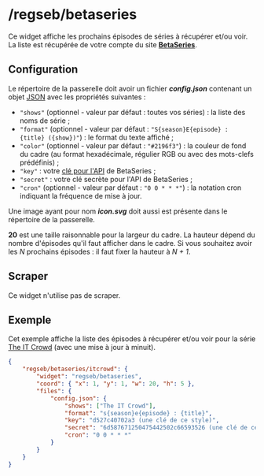# /regseb/betaseries

Ce widget affiche les prochains épisodes de séries à récupérer et/ou voir. La
liste est récupérée de votre compte du site
**[BetaSeries](//www.betaseries.com/)**.

## Configuration

Le répertoire de la passerelle doit avoir un fichier ***config.json***
contenant un objet
[JSON](http://www.json.org/json-fr.html "JavaScript Object Notation") avec les
propriétés suivantes :

- `"shows"` (optionnel - valeur par défaut : toutes vos séries) : la liste des
  noms de série ;
- `"format"` (optionnel - valeur par défaut :
  `"S{season}E{episode} : {title} ({show})"`) : le format du texte affiché ;
- `"color"` (optionnel - valeur par défaut : `"#2196f3"`) : la couleur de fond
  du cadre (au format hexadécimale, régulier RGB ou avec des mots-clefs
  prédéfinis) ;
- `"key"` : votre [clé pour l'API](//www.betaseries.com/api/) de BetaSeries ;
- `"secret"` : votre clé secrète pour l'API de BetaSeries ;
- `"cron"` (optionnel - valeur par défaut : `"0 0 * * *"`) : la notation cron
  indiquant la fréquence de mise à jour.

Une image ayant pour nom ***icon.svg*** doit aussi est présente dans le
répertoire de la passerelle.

**20** est une taille raisonnable pour la largeur du cadre. La hauteur dépend
du nombre d'épisodes qu'il faut afficher dans le cadre. Si vous souhaitez avoir
les *N* prochains épisodes : il faut fixer la hauteur à *N + 1*.

## Scraper

Ce widget n'utilise pas de scraper.

## Exemple

Cet exemple affiche la liste des épisodes à récupérer et/ou voir pour la série
[The IT Crowd](//www.betaseries.com/serie/itcrowd) (avec une mise à jour à
minuit).

```JSON
{
    "regseb/betaseries/itcrowd": {
        "widget": "regseb/betaseries",
        "coord": { "x": 1, "y": 1, "w": 20, "h": 5 },
        "files": {
            "config.json": {
                "shows": ["The IT Crowd"],
                "format": "s{season}e{episode} : {title}",
                "key": "d527c40702a3 (une clé de ce style)",
                "secret": "6d587671250475442502c66593526 (une clé de ce style)",
                "cron": "0 0 * * *"
            }
        }
    }
}
```
